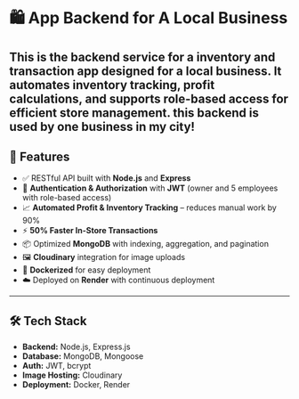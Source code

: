 # 🛍️  App Backend for A Local Business

This is the backend service for a  inventory and transaction app designed for a local business. It automates inventory tracking, profit calculations, and supports role-based access for efficient store management.
this backend is used by one business in my city!
---

## 🚀 Features

- ✅ RESTful API built with **Node.js** and **Express**
- 🔐 **Authentication & Authorization** with **JWT** (owner and 5 employees with role-based access)
- 📈 **Automated Profit & Inventory Tracking** – reduces manual work by 90%
- ⚡ **50% Faster In-Store Transactions**
- 📦 Optimized **MongoDB** with indexing, aggregation, and pagination
- 🖼️ **Cloudinary** integration for image uploads
- 🐳 **Dockerized** for easy deployment
- ☁️ Deployed on **Render** with continuous deployment

---

## 🛠️ Tech Stack

- **Backend:** Node.js, Express.js
- **Database:** MongoDB, Mongoose
- **Auth:** JWT, bcrypt
- **Image Hosting:** Cloudinary
- **Deployment:** Docker, Render
